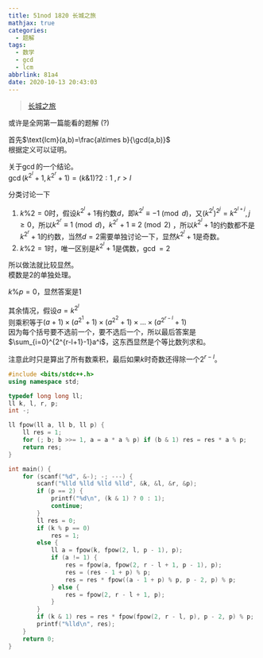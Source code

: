 ```yaml
---
title: 51nod 1820 长城之旅
mathjax: true
categories:
  - 题解
tags:
  - 数学
  - gcd
  - lcm
abbrlink: 81a4
date: 2020-10-13 20:43:03
---
```



>[长城之旅](https://www.51nod.com/Challenge/Problem.html#problemId=1820)  

或许是全网第一篇能看的题解 (?)  

首先$\text{lcm}(a,b)=\frac{a\times b}{\gcd(a,b)}$  
根据定义可以证明。  

关于$\gcd$的一个结论。  
$\gcd(k^{2^l}+1,k^{2^r}+1)=(k\& 1)?2:1\ ,r>l$   

分类讨论一下
1. $k\%2=0$时，假设$k^{2^l}+1$有约数$d$，即$k^{2^l}\equiv -1\pmod d$，又$(k^{2^l})^{2^j}=k^{2^{l+j}},j\ge0$，所以$k^{2^r}\equiv 1\pmod d$，$k^{2^r}+1\equiv 2\pmod 2$  ，所以$k^{2^l}+1$的约数都不是$k^{2^r}+1$的约数，当然$d=2$需要单独讨论一下，显然$k^{2^l}+1$是奇数。
2.  $k\%2=1$时，唯一区别是$k^{2^l}+1$是偶数，$\gcd=2$

所以做法就比较显然。  
模数是$2$的单独处理。  

$k\%p=0$，显然答案是$1$  

其余情况，假设$a=k^{2^l}$  
则乘积等于$(a+1)\times (a^{2^1}+1)\times (a^{2^2}+1)\times ... \times (a^{2^{r-l}}+1)$  
因为每个括号要不选前一个，要不选后一个，所以最后答案是$\sum_{i=0}^{2^{r-l+1}-1}a^i$，这东西显然是个等比数列求和。  

注意此时只是算出了所有数乘积，最后如果$k$时奇数还得除一个$2^{r-l}$。  

```cpp
#include <bits/stdc++.h>
using namespace std;

typedef long long ll;
ll k, l, r, p;
int -;

ll fpow(ll a, ll b, ll p) {
	ll res = 1;
	for (; b; b >>= 1, a = a * a % p) if (b & 1) res = res * a % p;
	return res; 
}

int main() {
    for (scanf("%d", &-); -; ---) {
    	scanf("%lld %lld %lld %lld", &k, &l, &r, &p);
    	if (p == 2) {
    		printf("%d\n", (k & 1) ? 0 : 1);
    		continue;
    	}
    	ll res = 0;
    	if (k % p == 0)
    		res = 1;
    	else {
    		ll a = fpow(k, fpow(2, l, p - 1), p);
            if (a != 1) {
                res = fpow(a, fpow(2, r - l + 1, p - 1), p);
                res = (res - 1 + p) % p;
                res = res * fpow((a - 1 + p) % p, p - 2, p) % p;
            } else {
                res = fpow(2, r - l + 1, p);
            }
    	}
    	if (k & 1) res = res * fpow(fpow(2, r - l, p), p - 2, p) % p;
        printf("%lld\n", res);
    }
    return 0;
}
```
